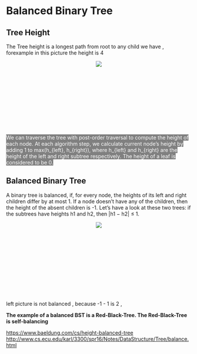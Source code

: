 # Balanced Binary Tree

## Tree Height
The Tree height is a longest path from root to any child we have , forexample in this picture the height is 4 
<div style="text-align:center;height:200px;" >
<img src="https://www.baeldung.com/wp-content/uploads/sites/4/2020/09/Balanced-Tree-1.jpg" />
</div>
<mark style="background-color: gray;color:white;">
We can traverse the tree with post-order traversal to compute the height of each node. At each algorithm step, we calculate current node’s height by adding 1 to max(h_{left}, h_{right}), where h_{left} and h_{right} are the height of the left and right subtree respectively. The height of a leaf is considered to be 0.
</mark>

## Balanced Binary Tree

A binary tree is balanced, if, for every node, the heights of its left and right children differ by at most 1. If a node doesn’t have any of the children, then the height of the absent children is -1. Let’s have a look at these two trees:
if the subtrees have heights h1 and h2, then |h1 − h2| ≤ 1.

<div style="text-align:center;height:200px;" >
<img src="https://www.baeldung.com/wp-content/uploads/sites/4/2020/09/Balanced-Tree.jpg"/>
</div>

left picture is not balanced , because -1 - 1 is 2 , 

**The example of a balanced BST is a Red-Black-Tree. The Red-Black-Tree is self-balancing**

https://www.baeldung.com/cs/height-balanced-tree
http://www.cs.ecu.edu/karl/3300/spr16/Notes/DataStructure/Tree/balance.html